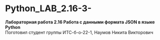 # Python_LAB_2.16-3-
**Лабораторная работа 2.16 Работа с данными формата JSON в языке Python**     
Поготовил студент группы ИТС-б-о-22-1, Наумов Никита Викторович
